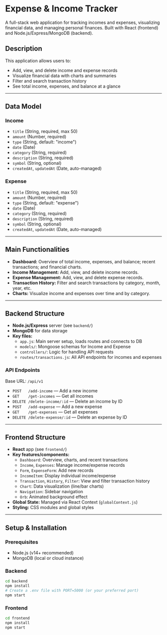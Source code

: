 # Expense & Income Tracker

A full-stack web application for tracking incomes and expenses, visualizing financial data, and managing personal finances. Built with React (frontend) and Node.js/Express/MongoDB (backend).

## Description
This application allows users to:
- Add, view, and delete income and expense records
- Visualize financial data with charts and summaries
- Filter and search transaction history
- See total income, expenses, and balance at a glance

---

## Data Model
### Income
- `title` (String, required, max 50)
- `amount` (Number, required)
- `type` (String, default: "income")
- `date` (Date)
- `category` (String, required)
- `description` (String, required)
- `symbol` (String, optional)
- `createdAt`, `updatedAt` (Date, auto-managed)

### Expense
- `title` (String, required, max 50)
- `amount` (Number, required)
- `type` (String, default: "expense")
- `date` (Date)
- `category` (String, required)
- `description` (String, required)
- `symbol` (String, optional)
- `createdAt`, `updatedAt` (Date, auto-managed)

---

## Main Functionalities
- **Dashboard:** Overview of total income, expenses, and balance; recent transactions; and financial charts.
- **Income Management:** Add, view, and delete income records.
- **Expense Management:** Add, view, and delete expense records.
- **Transaction History:** Filter and search transactions by category, month, year, etc.
- **Charts:** Visualize income and expenses over time and by category.

---

## Backend Structure
- **Node.js/Express** server (see `backend/`)
- **MongoDB** for data storage
- **Key files:**
  - `app.js`: Main server setup, loads routes and connects to DB
  - `models/`: Mongoose schemas for Income and Expense
  - `controllers/`: Logic for handling API requests
  - `routes/transactions.js`: All API endpoints for incomes and expenses

### API Endpoints
Base URL: `/api/v1`
- `POST   /add-income`      — Add a new income
- `GET    /get-incomes`     — Get all incomes
- `DELETE /delete-income/:id` — Delete an income by ID
- `POST   /add-expense`     — Add a new expense
- `GET    /get-expenses`    — Get all expenses
- `DELETE /delete-expense/:id` — Delete an expense by ID

---

## Frontend Structure
- **React** app (see `frontend/`)
- **Key features/components:**
  - `Dashboard`: Overview, charts, and recent transactions
  - `Income`, `Expenses`: Manage income/expense records
  - `Form`, `ExpenseForm`: Add new records
  - `IncomeItem`: Display individual income/expense
  - `Transaction`, `History`, `Filter`: View and filter transaction history
  - `Chart`: Data visualization (line/bar charts)
  - `Navigation`: Sidebar navigation
  - `Orb`: Animated background effect
- **Global State:** Managed via React Context (`globalContext.js`)
- **Styling:** CSS modules and global styles

---

## Setup & Installation

### Prerequisites
- Node.js (v14+ recommended)
- MongoDB (local or cloud instance)

### Backend
```bash
cd backend
npm install
# Create a .env file with PORT=5000 (or your preferred port)
npm start
```

### Frontend
```bash
cd frontend
npm install
npm start
```

